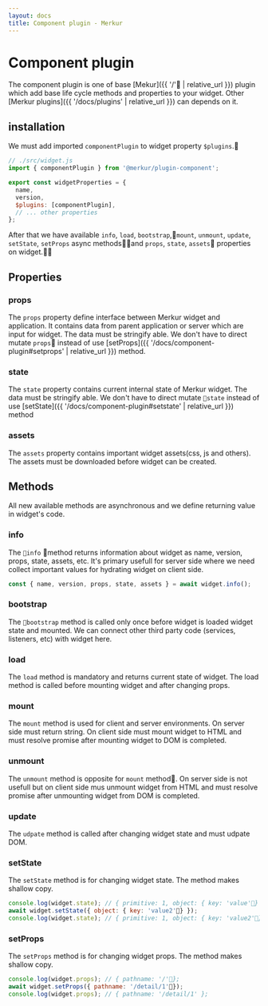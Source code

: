 ```yaml
---
layout: docs
title: Component plugin - Merkur
---
```


# Component plugin

The component plugin is one of base [Mekur]({{ '/' | relative_url }}) plugin which add base life cycle methods and properties to your widget. Other [Merkur plugins]({{ '/docs/plugins' | relative_url }}) can depends on it. 

## installation

We must add imported `componentPlugin` to widget property `$plugins`.

```javascript
// ./src/widget.js
import { componentPlugin } from '@merkur/plugin-component';

export const widgetProperties = {
  name,
  version,
  $plugins: [componentPlugin],
  // ... other properties
};

```

After that we have available `info`, `load`, `bootstrap`,`mount`, `unmount`, `update`, `setState`, `setProps` async methodsand `props`, `state`, `assets` properties on widget.

## Properties

### props

The `props` property define interface between Merkur widget and application. It contains data from parent application or server which are input for widget. The data must be stringify able. We don't have to direct mutate `props` instead of use [setProps]({{ '/docs/component-plugin#setprops' | relative_url }}) method.

### state

The `state` property contains current internal state of Merkur widget. The data must be stringify able. We don't have to direct mutate `state` instead of use [setState]({{ '/docs/component-plugin#setstate' | relative_url }}) method

### assets

The `assets` property contains important widget assets(css, js and others). The assets must be downloaded before widget can be created.

## Methods

All new available methods are asynchronous and we define returning value in widget's code.

### info

The `info` method returns information about widget as name, version, props, state, assets, etc. It's primary usefull for server side where we need collect important values for hydrating widget on client side.

```javascript
const { name, version, props, state, assets } = await widget.info();
```

### bootstrap

The `bootstrap` method is called only once before widget is loaded widget state and mounted. We can connect other third party code (services, listeners, etc) with widget here.

### load

The `load` method is mandatory and returns current state of widget. The load method is called before mounting widget and after changing props.

### mount
The `mount` method is used for client and server environments. On server side must return string. On client side must mount widget to HTML and must resolve promise after mounting widget to DOM is completed.

### unmount
The `unmount` method is opposite for `mount` method. On server side is not usefull but on client side mus unmount widget from HTML and must resolve promise after unmounting widget from DOM is completed.

### update
The `udpate` method is called after changing widget state and must udpate DOM.

### setState
The `setState` method is for changing widget state. The method makes shallow copy.

```javascript
console.log(widget.state); // { primitive: 1, object: { key: 'value'} };
await widget.setState({ object: { key: 'value2'} });
console.log(widget.state); // { primitive: 1, object: { key: 'value2'} };
```

### setProps
The `setProps` method is for changing widget props. The method makes shallow copy.

```javascript
console.log(widget.props); // { pathname: '/'};
await widget.setProps({ pathname: '/detail/1'});
console.log(widget.props); // { pathname: '/detail/1' };
```